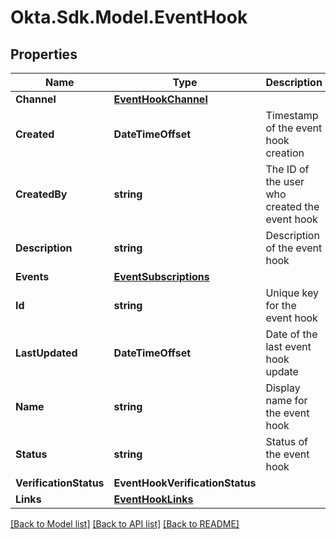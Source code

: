 # Okta.Sdk.Model.EventHook

## Properties

Name | Type | Description | Notes
------------ | ------------- | ------------- | -------------
**Channel** | [**EventHookChannel**](EventHookChannel.md) |  | 
**Created** | **DateTimeOffset** | Timestamp of the event hook creation | [optional] [readonly] 
**CreatedBy** | **string** | The ID of the user who created the event hook | [optional] [readonly] 
**Description** | **string** | Description of the event hook | [optional] 
**Events** | [**EventSubscriptions**](EventSubscriptions.md) |  | 
**Id** | **string** | Unique key for the event hook | [optional] [readonly] 
**LastUpdated** | **DateTimeOffset** | Date of the last event hook update | [optional] [readonly] 
**Name** | **string** | Display name for the event hook | 
**Status** | **string** | Status of the event hook | [optional] [readonly] 
**VerificationStatus** | **EventHookVerificationStatus** |  | [optional] 
**Links** | [**EventHookLinks**](EventHookLinks.md) |  | [optional] 

[[Back to Model list]](../README.md#documentation-for-models) [[Back to API list]](../README.md#documentation-for-api-endpoints) [[Back to README]](../README.md)

